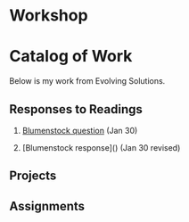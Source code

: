 # Workshop
# Catalog of Work
Below is my work from Evolving Solutions.
## Responses to Readings
1. [Blumenstock question](https://wicked-problems.github.io/workshop/blumenstock) (Jan 30)

2. [Blumenstock response](<a href="/blumenstock"></a>) (Jan 30 revised)
## Projects
## Assignments
